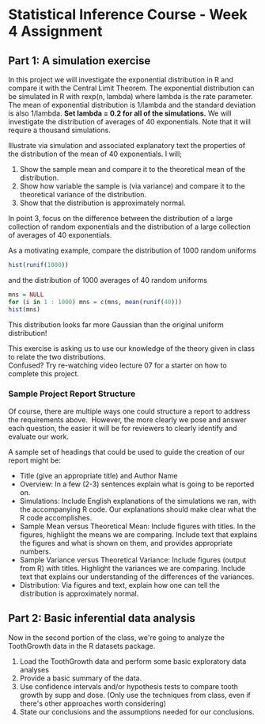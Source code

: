 # Statistical Inference Course - Week 4 Assignment

## Part 1: A simulation exercise
In this project we will investigate the exponential distribution in R and compare it with the Central Limit Theorem. The exponential distribution can be simulated in R with rexp(n, lambda) where lambda is the rate parameter. The mean of exponential distribution is 1/lambda and the standard deviation is also 1/lambda. **Set lambda = 0.2 for all of the simulations.** We will investigate the distribution of averages of 40 exponentials. Note that it will require a thousand simulations.  

Illustrate via simulation and associated explanatory text the properties of the distribution of the mean of 40 exponentials. I will;  
1. Show the sample mean and compare it to the theoretical mean of the distribution.  
2. Show how variable the sample is (via variance) and compare it to the theoretical variance of the distribution.  
3. Show that the distribution is approximately normal.  

In point 3, focus on the difference between the distribution of a large collection of random exponentials and the distribution of a large collection of averages of 40 exponentials.   

As a motivating example, compare the distribution of 1000 random uniforms

```R
hist(runif(1000))
```

and the distribution of 1000 averages of 40 random uniforms  

```R
mns = NULL
for (i in 1 : 1000) mns = c(mns, mean(runif(40)))
hist(mns)
```

This distribution looks far more Gaussian than the original uniform distribution!  

This exercise is asking us to use our knowledge of the theory given in class to relate the two distributions.    
Confused? Try re-watching video lecture 07 for a starter on how to complete this project.  

### Sample Project Report Structure

Of course, there are multiple ways one could structure a report to address the requirements above.  However, the more clearly we pose and answer each question, the easier it will be for reviewers to clearly identify and evaluate our work.  

A sample set of headings that could be used to guide the creation of our report might be:

* Title (give an appropriate title) and Author Name
* Overview: In a few (2-3) sentences explain what is going to be reported on.
* Simulations: Include English explanations of the simulations we ran, with the accompanying R code. Our explanations should make clear what the R code accomplishes.
* Sample Mean versus Theoretical Mean: Include figures with titles. In the figures, highlight the means we are comparing. Include text that explains the figures and what is shown on them, and provides appropriate numbers.
* Sample Variance versus Theoretical Variance: Include figures (output from R) with titles. Highlight the variances we are comparing. Include text that explains our understanding of the differences of the variances.
* Distribution: Via figures and text, explain how one can tell the distribution is approximately normal.

## Part 2: Basic inferential data analysis
Now in the second portion of the class, we're going to analyze the ToothGrowth data in the R datasets package.   

1. Load the ToothGrowth data and perform some basic exploratory data analyses 
2. Provide a basic summary of the data.
3. Use confidence intervals and/or hypothesis tests to compare tooth growth by supp and dose. (Only use the techniques from class, even if there's other approaches worth considering)
4. State our conclusions and the assumptions needed for our conclusions.   
